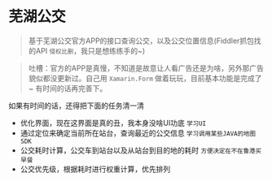 # 芜湖公交 

> 基于芜湖公交官方APP的接口查询公交，以及公交位置信息(Fiddler抓包找的API `侵权比删`，我只是想练练手的~)

> 吐槽：官方的APP是真慢，不知道是故意让人看广告还是为啥，另外那广告貌似都没更新过。自己用 `Xamarin.Form` 做着玩玩，目前基本功能是完成了~ 有时间的话再完善下。

如果有时间的话，还得把下面的任务清一清

* 优化界面，现在这界面是真的丑，我本身没啥UI功底 `学习UI`
* 通过定位来确定当前所在站台，查询最近的公交信息 `学习调用某些JAVA的地图SDK`
* 公交耗时计算，公交车到站台以及从站台到目的地的耗时 `方便决定在不在鲁港买早餐`
* 公交优先级，根据耗时进行权重计算，优先排列
